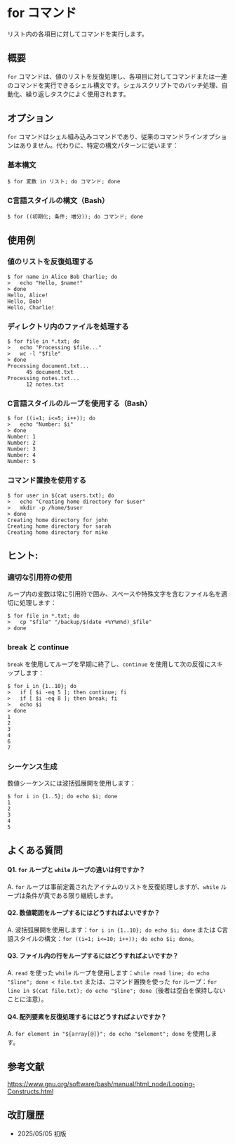 # for コマンド

リスト内の各項目に対してコマンドを実行します。

## 概要

`for` コマンドは、値のリストを反復処理し、各項目に対してコマンドまたは一連のコマンドを実行できるシェル構文です。シェルスクリプトでのバッチ処理、自動化、繰り返しタスクによく使用されます。

## オプション

`for` コマンドはシェル組み込みコマンドであり、従来のコマンドラインオプションはありません。代わりに、特定の構文パターンに従います：

### 基本構文

```console
$ for 変数 in リスト; do コマンド; done
```

### C言語スタイルの構文（Bash）

```console
$ for ((初期化; 条件; 増分)); do コマンド; done
```

## 使用例

### 値のリストを反復処理する

```console
$ for name in Alice Bob Charlie; do
>   echo "Hello, $name!"
> done
Hello, Alice!
Hello, Bob!
Hello, Charlie!
```

### ディレクトリ内のファイルを処理する

```console
$ for file in *.txt; do
>   echo "Processing $file..."
>   wc -l "$file"
> done
Processing document.txt...
      45 document.txt
Processing notes.txt...
      12 notes.txt
```

### C言語スタイルのループを使用する（Bash）

```console
$ for ((i=1; i<=5; i++)); do
>   echo "Number: $i"
> done
Number: 1
Number: 2
Number: 3
Number: 4
Number: 5
```

### コマンド置換を使用する

```console
$ for user in $(cat users.txt); do
>   echo "Creating home directory for $user"
>   mkdir -p /home/$user
> done
Creating home directory for john
Creating home directory for sarah
Creating home directory for mike
```

## ヒント:

### 適切な引用符の使用

ループ内の変数は常に引用符で囲み、スペースや特殊文字を含むファイル名を適切に処理します：

```console
$ for file in *.txt; do
>   cp "$file" "/backup/$(date +%Y%m%d)_$file"
> done
```

### break と continue

`break` を使用してループを早期に終了し、`continue` を使用して次の反復にスキップします：

```console
$ for i in {1..10}; do
>   if [ $i -eq 5 ]; then continue; fi
>   if [ $i -eq 8 ]; then break; fi
>   echo $i
> done
1
2
3
4
6
7
```

### シーケンス生成

数値シーケンスには波括弧展開を使用します：

```console
$ for i in {1..5}; do echo $i; done
1
2
3
4
5
```

## よくある質問

#### Q1. `for` ループと `while` ループの違いは何ですか？
A. `for` ループは事前定義されたアイテムのリストを反復処理しますが、`while` ループは条件が真である限り継続します。

#### Q2. 数値範囲をループするにはどうすればよいですか？
A. 波括弧展開を使用します：`for i in {1..10}; do echo $i; done` または C言語スタイルの構文：`for ((i=1; i<=10; i++)); do echo $i; done`。

#### Q3. ファイル内の行をループするにはどうすればよいですか？
A. `read` を使った `while` ループを使用します：`while read line; do echo "$line"; done < file.txt` または、コマンド置換を使った `for` ループ：`for line in $(cat file.txt); do echo "$line"; done`（後者は空白を保持しないことに注意）。

#### Q4. 配列要素を反復処理するにはどうすればよいですか？
A. `for element in "${array[@]}"; do echo "$element"; done` を使用します。

## 参考文献

https://www.gnu.org/software/bash/manual/html_node/Looping-Constructs.html

## 改訂履歴

- 2025/05/05 初版